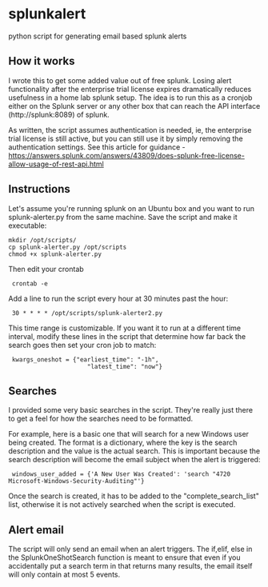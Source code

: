 # splunkalert
python script for generating email based splunk alerts

## How it works

I wrote this to get some added value out of free splunk. Losing alert functionality after the enterprise trial license expires dramatically reduces usefulness in a home lab splunk setup. The idea is to run this as a cronjob either on the Splunk server or any other box that can reach the API interface (http://splunk:8089) of splunk. 

As written, the script assumes authentication is needed, ie, the enterprise trial license is still active, but you can still use it by simply removing the authentication settings. See this article for guidance - https://answers.splunk.com/answers/43809/does-splunk-free-license-allow-usage-of-rest-api.html

## Instructions

Let's assume you're running splunk on an Ubuntu box and you want to run splunk-alerter.py from the same machine. Save the script and make it executable: 

    mkdir /opt/scripts/
    cp splunk-alerter.py /opt/scripts
    chmod +x splunk-alerter.py
 
 Then edit your crontab
 
     crontab -e
 
 Add a line to run the script every hour at 30 minutes past the hour: 
 
     30 * * * * /opt/scripts/splunk-alerter2.py
 
 This time range is customizable. If you want it to run at a different time interval, modify these lines in the script that determine how far back the search goes then set your cron job to match: 
 
     kwargs_oneshot = {"earliest_time": "-1h",
                          "latest_time": "now"}

 
 ## Searches
 
 I provided some very basic searches in the script. They're really just there to get a feel for how the searches need to be formatted. 
 
For example, here is a basic one that will search for a new Windows user being created. The format is a dictionary, where the key is the search description and the value is the actual search. This is important because the search description will become the email subject when the alert is triggered: 
 
     windows_user_added = {'A New User Was Created': 'search "4720   Microsoft-Windows-Security-Auditing"'}

Once the search is created, it has to be added to the "complete_search_list" list, otherwise it is not actively searched when the script is executed. 


## Alert email

The script will only send an email when an alert triggers. The if,elif, else in the SplunkOneShotSearch function is meant to ensure that even if you accidentally put a search term in that returns many results, the email itself will only contain at most 5 events. 
